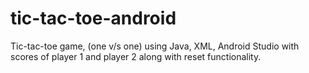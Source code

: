 # tic-tac-toe-android

Tic-tac-toe game, (one v/s one) using Java, XML, Android Studio with scores of player 1 and player 2 along with reset functionality.
